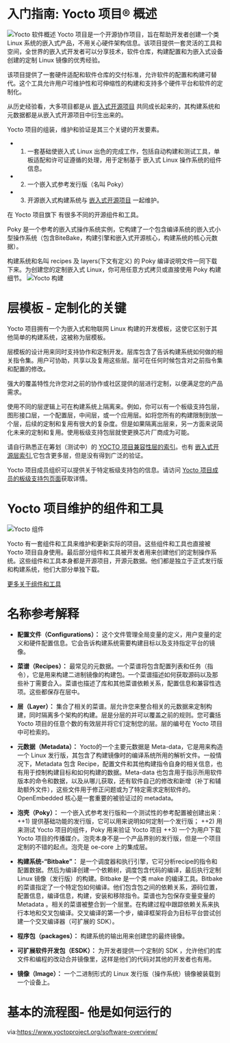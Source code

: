 入门指南: Yocto 项目® 概述
=======

![Yocto 软件概述][1]
Yocto 项目是一个开源协作项目，旨在帮助开发者创建一个类 Linux 系统的嵌入式产品，不用关心硬件架构信息。该项目提供一套灵活的工具和空间，全世界的嵌入式开发者可以分享技术，软件仓库，构建配置和为嵌入式设备创建的定制 Linux 镜像的优秀经验。

该项目提供了一套硬件适配和软件仓库的交付标准，允许软件的配置和构建可替代。这个工具允许用户可维护性和可伸缩性的构建和支持多个硬件平台和软件的定制化。

从历史经验看，大多项目都是从 [嵌入式开源项目][2] 共同成长起来的，其构建系统和元数据都是从嵌入式开源项目中衍生出来的。

Yocto 项目的组装，维护和验证是其三个关键的开发要素。

+ 1.  一套基础使嵌入式 Linux 出色的完成工作，包括自动构建和测试工具，单板适配和许可证遵循的处理，用于定制基于 嵌入式 Linux 操作系统的组件信息。
+ 2.  一个嵌入式参考发行版（名叫 Poky）
+ 3. 开源嵌入式构建系统与 [嵌入式开源项目][2] 一起维护。


在 Yocto 项目旗下 有很多不同的开源组件和工具。

Poky 是一个参考的嵌入式操作系统实例，它构建了一个包含编译系统的嵌入式小型操作系统（包含BiteBake，构建引擎和嵌入式开源核心，构建系统的核心元数据）。

构建系统和名叫 recipes 及 layers(下文有定义) 的 Poky 编译说明文件一同下载下来。为创建您的定制嵌入式 Linux，你可用任意方式拷贝或直接使用 Poky 构建细节。
![Yocto 构建][3]


层模板 - 定制化的关键
======

Yocto 项目拥有一个为嵌入式和物联网 Linux 构建的开发模板，这使它区别于其他简单的构建系统，这被称为层模板。

层模板的设计用来同时支持协作和定制开发。层库包含了告诉构建系统如何做的相关指令集。用户可协助，共享以及复用这些层。层可在任何时候包含对之前指令集和配置的修改。

强大的覆盖特性允许您对之前的协作或社区提供的层进行定制，以便满足您的产品需求。

使用不同的层逻辑上可在构建系统上隔离来。例如，你可以有一个板级支持包层，图形接口层，一个配置层，中间层，或一个应用层。如将您所有的构建限制到放一个层，后续的定制和复用有很大的复杂度。但是如果隔离出层来，另一方面来说简化未来的定制和复用。使用板级支持包层就使更换芯片厂商成为可能。

请自行熟悉正在筹划（测试中）的 [YOCTO 项目兼容性层的索引][4]。也有 [嵌入式开源层索引][5],它包含更多层，但是没有得到广泛的验证。

Yocto 项目成员组织可以提供关于特定板级支持包的信息。请访问 [Yocto 项目成员的板级支持包页面][6]获取详情。

Yocto 项目维护的组件和工具
======

![Yocto 组件][7]

Yocto 有一套组件和工具来维护和更新实际的项目。这些组件和工具也直接被 Yocto 项目自身使用。最后部分组件和工具被开发者用来创建他们的定制操作系统。这些组件和工具本身都是开源项目，开源元数据。他们都是独立于正式发行版和构建系统，他们大部分单独下载。

[更多关于组件和工具][7]

名称参考解释
=====
+ __配置文件（Configurations）：__ 这个文件管理全局变量的定义，用户变量的定义和硬件配置信息。它会告诉构建系统需要构建目标以及支持指定平台的镜像。
+ __菜谱（Recipes）：__ 最常见的元数据。一个菜谱将包含配置列表和任务（指令），它是用来构建二进制镜像的构建包。一个菜谱描述如何获取源码以及那些补丁需要合入。菜谱也描述了库和其他菜谱依赖关系，配置信息和兼容性选项。这些都保存在层中。
+ __层（Layer）：__ 集合了相关的菜谱。层允许您来整合相关的元数据来定制构建，同时隔离多个架构的构建。层是分层的并可以覆盖之前的规则。您可囊括 Yocto 项目的任意个数的有效层并将它们定制您的层。层的编号在 Yocto 项目中可检索的。
+ __元数据（Metadata）：__ Yocto的一个主要元数据是 Meta-data，它是用来构造一个 Linux 发行版，其包含了构建镜像时的编译系统所用的解析文件。一般情况下，Metadata 包含 Recipe，配置文件和其他构建指令自身的相关信息，也有用于控制构建目标和如何构建的数据。Meta-data 也包含用于指示所用软件版本的命令和数据，以及从哪儿获取，还有软件自己的修改和新增（补丁和辅助额外文件），这些文件用于修正问题或为了特定需求定制软件的。OpenEmbedded 核心是一套重要的被验证过的 metadata。
+ __泡壳（Poky）：__ 一个嵌入式参考发行版和一个测试性的参考配置被创建出来：
++1) 提供基础功能的发行版，它可以用来说明如何定制一个发行版；
++2) 用来测试 Yocto 项目的组件，Poky 用来验证 Yocto 项目
++3) 一个为用户下载 Yocto 项目的传播媒介。泡壳本身不是一个产品界别的发行版，但是一个项目定制的不错的起点。泡壳是 oe-core 上的集成层。

+ __构建系统-“Bitbake”：__ 是一个调度器和执行引擎，它可分析recipe的指令和配置数据。然后为编译创建一个依赖树，调度包含代码的编译，最后执行定制 Linux 镜像（发行版）的构建。Bitbake 是一个类 make 的编译工具。Bitbake的菜谱指定了一个特定包如何编译。他们包含包之间的依赖关系，源码位置，配置信息，编译信息，构建，安装和移除指令。菜谱也为包保存变量变量的 Metadata 。相关的菜谱被整合到一个层里。在构建过程中跟踪依赖关系来执行本地和交叉包编译。交叉编译的第一个步，编译框架将会为目标平台尝试创建一个交叉编译器（可扩展的 SDK）。
+ __程序包（packages）：__ 构建系统的输出用来创建您的最终镜像。
+ __可扩展软件开发包（ESDK）：__ 为开发者提供一个定制的 SDK ，允许他们的库文件和编程的改动合并镜像里，这样是他们的代码对其他的开发者也有用。
+ __镜像（Image）：__ 一个二进制形式的 Linux 发行版（操作系统）镜像被装载到一个设备上。


基本的流程图- 他是如何运行的
====== 

via:https://www.yoctoproject.org/software-overview/

[1]: https://www.yoctoproject.org/wp-content/uploads/2018/02/yp-diagram-overview.png
[2]: http://openembedded.org/
[3]: https://www.yoctoproject.org/wp-content/uploads/2018/02/yp-diagram-details.png
[4]: https://www.yoctoproject.org/software-overview/layers/
[5]: http://layers.openembedded.org/
[6]: https://www.yoctoproject.org/software-overview/layers/bsps/
[7]: https://www.yoctoproject.org/wp-content/uploads/2018/02/yp-diagram-yocto.png
[8]: https://www.yoctoproject.org/software-overview/project-components/

